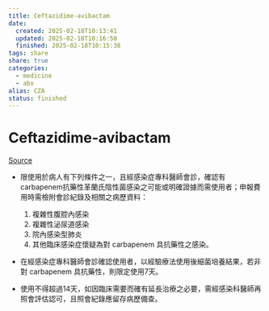 ```yaml
---
title: Ceftazidime-avibactam
date:
  created: 2025-02-18T10:13:41
  updated: 2025-02-18T10:16:50
  finished: 2025-02-18T10:15:38
tags: share
share: true
categories:
  - medicine
  - abx
alias: CZA
status: finished
---
```

# Ceftazidime-avibactam  
  
[Source](https://www.nhi.gov.tw/ch/np-2505-1.html)  
  
<!-- more -->  
  
- 限使用於病人有下列條件之一，且經感染症專科醫師會診，確認有carbapenem抗藥性革蘭氏陰性菌感染之可能或明確證據而需使用者；申報費用時需檢附會診紀錄及相關之病歷資料：  
  
	1. 複雜性腹腔內感染  
	2. 複雜性泌尿道感染  
	3. 院內感染型肺炎  
	4. 其他臨床感染症懷疑為對 carbapenem 具抗藥性之感染。  
  
- 在經感染症專科醫師會診確認使用者，以經驗療法使用後細菌培養結果，若非對 carbapenem 具抗藥性，則限定使用7天。  
  
- 使用不得超過14天，如因臨床需要而確有延長治療之必要，需經感染科醫師再照會評估認可，且照會紀錄應留存病歷備查。  
 